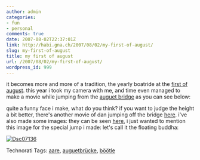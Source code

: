 ```yaml
---
author: admin
categories:
- fun
- personal
comments: true
date: 2007-08-02T22:37:01Z
link: http://habi.gna.ch/2007/08/02/my-first-of-august/
slug: my-first-of-august
title: my first of august
url: /2007/08/02/my-first-of-august/
wordpress_id: 999
---
```


it becomes more and more of a tradition, the yearly boatride at the [first of august](http://de.wikipedia.org/wiki/Schweizer_Nationalfeiertag). this year i took my camera with me, and time even managed to make a movie while jumping from the [auguet bridge](http://map.search.ch/muri-bei-bern?x=1328&y=1356&z=1024) as you can see below:


quite a funny face i make, what do you think?
if you want to judge the height a bit better, there's another movie of dan jumping off the bridge [here](http://www.youtube.com/watch?v=n-d1tseX0nk). i've also made some images: they can be seen [here](http://flickr.com/photos/habi/sets/72157601180023273/show/), i just wanted to mention this image for the special jump i made: let's call it the floating buddha:


[![Dsc07136](http://habi.gna.ch/wp-content/uploads/2007/08/dsc07136-tm.jpg)](http://habi.gna.ch/wp-content/uploads/2007/08/dsc07136.jpg)




Technorati Tags: [aare](http://www.technorati.com/tag/aare), [auguetbrücke](http://www.technorati.com/tag/auguetbrücke), [böötle](http://www.technorati.com/tag/böötle)
